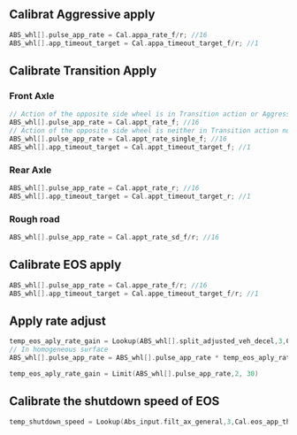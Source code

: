 ## Calibrat Aggressive apply

```c
ABS_whl[].pulse_app_rate = Cal.appa_rate_f/r; //16
ABS_whl[].app_timeout_target = Cal.appa_timeout_target_f/r; //1
```

## Calibrate Transition Apply

### Front Axle

```c
// Action of the opposite side wheel is in Transition action or Aggressive action , or opposite side wheel not in ABS cycle
ABS_whl[].pulse_app_rate = Cal.appt_rate_f; //16
// Action of the opposite side wheel is neither in Transition action not Aggressive action , and opposite side wheel in ABS cycle
ABS_whl[].pulse_app_rate = Cal.appt_rate_single_f; //16
ABS_whl[].app_timeout_target = Cal.appt_timeout_target_f; //1
```

### Rear Axle

```c
ABS_whl[].pulse_app_rate = Cal.appt_rate_r; //16
ABS_whl[].app_timeout_target = Cal.appt_timeout_target_r; //1
```

### Rough road

```c
ABS_whl[].pulse_app_rate = Cal.appt_rate_sd_f/r; //16
```

## Calibrate EOS apply

```c
ABS_whl[].pulse_app_rate = Cal.appe_rate_f/r; //16
ABS_whl[].app_timeout_target = Cal.appe_timeout_target_f/r; //1
```

## Apply rate adjust

```c
temp_eos_aply_rate_gain = Lookup(ABS_whl[].split_adjusted_veh_decel,3,Cal.eos_app_rate_adj_gain);//128
// In homogeneous surface
ABS_whl[].pulse_app_rate = ABS_whl[].pulse_app_rate * temp_eos_aply_rate_gain;

temp_eos_aply_rate_gain = Limit(ABS_whl[].pulse_app_rate,2, 30)
```

## Calibrate the shutdown speed of EOS 

```c
temp_shutdown_speed = Lookup(Abs_input.filt_ax_general,3,Cal.eos_app_thr); //256/3.6
```

